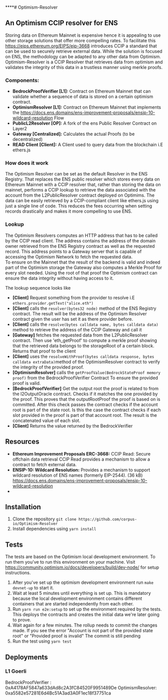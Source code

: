 \*\*\*\*# Optimism-Resolver

## An Optimism CCIP resolver for ENS

Storing data on Ethereum Mainnet is expensive hence it is appealing to use other storage solutions that offer more compelling rates. To facilitate this https://eips.ethereum.org/EIPS/eip-3668 introduces CCIP a standard that can be used to securely retrieve external data. While the solution is focused on ENS, the methodology can be adapted to any other data from Optimism.
Optimism-Resolver is a CCIP Resolver that retrieves data from optimism and validates the integrity of this data in a trustless manner using merkle proofs.

### Components:

-   **BedrockProofVerifier [L1]:**
    Contract on Ethereum Mainnet that can validate whether a sequence of data is stored on a certain optimism contract.
-   **OptimismResolver [L1]:**
    Contract on Ethereum Mainnet that implements the https://docs.ens.domains/ens-improvement-proposals/ensip-10-wildcard-resolution Flow
-   **PublicL2Resolver [OP]:**
    A fork of the ens Public Resolver Contract on Layer2
-   **Gateway [Centralized]:**
    Calculates the actual Proofs (to be decentralized)
-   **READ Client [Client]:**
    A Client used to query data from the blockchain i.E ethers.js

### How does it work

The Optimism Resolver can be set as the default Resolver in the ENS Registry. That replaces the ENS public resolver which stores every data on Ethereum Mainnet with a CCIP resolver that, rather than storing the data on mainnet, performs a CCIP lookup to retrieve the data associated with the account from the L2PublicResolver contract deployed on Optimims.
The data can be easily retrieved by a CCIP-compliant client like ethers.js using just a single line of code.
This reduces the fees occurring when setting records drastically and makes it more compelling to use ENS.

### Lookup

The Optimism Resolvers computes an HTTP address that has to be called by the CCIP read client. The address contains the address of the domain owner retrieved from the ENS Registry contract as well as the requested record. This address points to a Gateway server that is capable of accessing the Optimism Network to fetch the requested data.  
To ensure on the Mainnet that the result of the backend is valid and indeed part of the Optimism storage the Gateway also computes a Merkle Proof for every slot needed.
Using the root of that proof the Optimism contract can ensure the data integrity without having access to it.

The lookup sequence looks like

-   **[Client]** Request something from the provider to resolve i.E `ethers.provider.getText("alice.eth")`
-   **[Client]** calls the `resolver(bytes32 node)` method of the ENS Registry contract. The result will be the address of the Optimism Resolver contract given the user has set it as there provider before.
-   **[Client]** calls the `resolve(bytes calldata name, bytes calldata data)` method to retrieve the address of the CCIP Gateway and call it
-   **[Gateway]** fetches the requested data from the L2PublicResolver contract. Then use 'eth_getProof' to compute a merkle proof showing that the retrieved data belongs to the storageRoot of a certain block. Returns that proof to the client
-   **[Client]** uses the `resolveWithProof(bytes calldata response, bytes calldata extraData)`method of the OptimismResolver contract to verify the integrity of the provided proof.
-   **[OptimismResolver]** calls the `getProofValue(BedrockStateProof memory proof)` from the BedrockProofVerifier Contract To ensure the provided proof is valid.
-   **[BedrockProofVerifier]** Get the output root the proof is related to from the l2OutputOracle contract. Checks if it matches the one provided by the proof. This proves that the outputRootProof the proof is based on is committed. After this check passes the contract checks if the account root is part of the state root. Is this the case the contract checks if each slot provided in the proof is part of that account root. The result is the concatenated value of each slot.
-   **[Client]** Returns the value returned by the BedrockVerifier

## Resources

-   **Ethereum Improvement Proposals ERC-3668:** CCIP Read: Secure offchain data retrieval CCIP Read provides a mechanism to allow a contract to fetch external data.
-   **ENSIP-10: Wildcard Resolution:**
    Provides a mechanism to support wildcard resolution of ENS names (formerly EIP-2544). (36 kB)
    https://docs.ens.domains/ens-improvement-proposals/ensip-10-wildcard-resolution
-

## Installation

1. Clone the repository `git clone https://github.com/corpus-io/Optimism-Resolver`
2. Install dependencies using `yarn install`

## Tests

The tests are based on the Optimism local development environment. To run them you've to run this environment on your machine.
Visit https://community.optimism.io/docs/developers/build/dev-node/ for setup instructions.

1. After you've set up the optimism development environment run `make devnet-up` to start it.
2. Wait at least 5 minutes until everything is set up. This is mandatory because the local development environment contains different containers that are started independently from each other.
3. Run `yarn run e2e:setup` to set up the environment required by the tests. This deploys the contracts and creates the initial data we're later going to prove.
4. Wait again for a few minutes. The rollup needs to commit the changes made. If you see the error "Account is not part of the provided state root" or "Provided proof is invalid" The commit is still pending
5. Run the test using `yarn test`

## Deployments

### L1 Goerli

BedrockProofVerifier : 0xA4178AF5847a633dAd8c2A3fC84520F9951489De
OptimismResolver: 0xa5582e57281E6d4Bc51A3ad3A0F1ec18f37751ca
